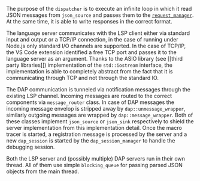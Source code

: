 The purpose of the `dispatcher` is to execute an infinite loop in which it read JSON messages from `json_source` and passes them to the [`request_manager`](https://github.com/eclipse-che4z/che-che4z-lsp-for-hlasm/wiki/Request-manager). At the same time, it is able to write responses in the correct format.

The language server communicates with the LSP client either via standard input and output or a TCP/IP connection, in the case of running under Node.js only standard I/O channels are supported.
In the case of TCP/IP, the VS Code extension identified a free TCP port and passes it to the language server as an argument. Thanks to the ASIO library (see [[third party libraries]]) implementation of the `std::iostream` interface, the implementation is able to completely abstract from the fact that it is communicating through TCP and not through the standard IO.

The DAP communication is tunneled via notification messages through the existing LSP channel. Incoming messages are routed to the correct components via `message_router` class. In case of DAP messages the incoming message envelop is stripped away by `dap::unmessage_wrapper`, similarly outgoing messages are wrapped by `dap::message_wrapper`. Both of these classes implement `json_source` or `json_sink` respectively to shield the server implementation from this implementation detail.
Once the macro tracer is started, a registration message is processed by the server and a new `dap_session` is started by the `dap_session_manager` to handle the debugging session.

Both the LSP server and (possibly multiple) DAP servers run in their own thread. All of them use simple `blocking_queue` for passing parsed JSON objects from the main thread.
